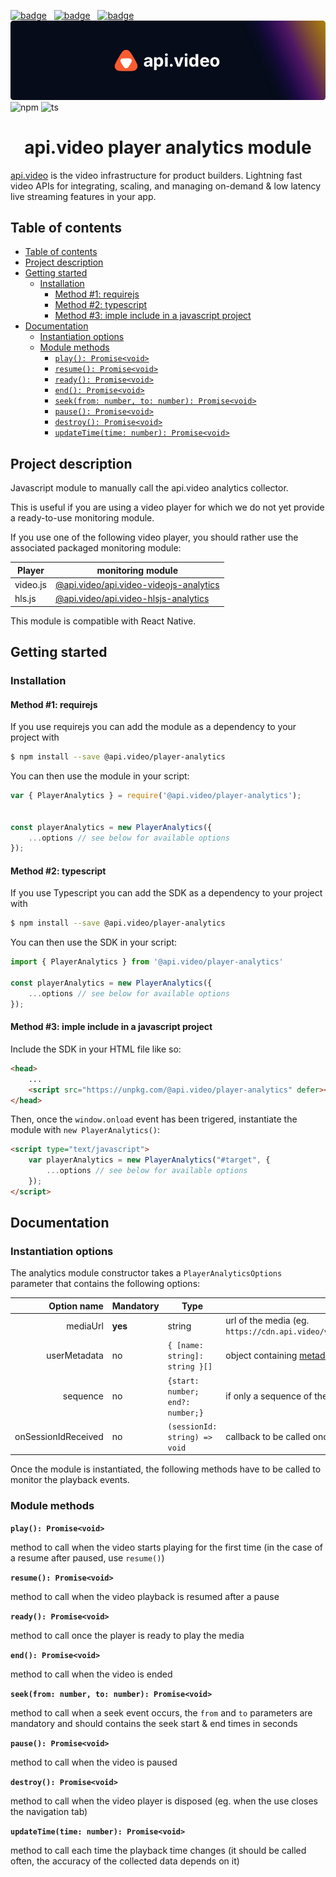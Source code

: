 <!--<documentation_excluded>-->
[![badge](https://img.shields.io/twitter/follow/api_video?style=social)](https://twitter.com/intent/follow?screen_name=api_video) &nbsp; [![badge](https://img.shields.io/github/stars/apivideo/api.video-player-analytics?style=social)](https://github.com/apivideo/api.video-player-analytics) &nbsp; [![badge](https://img.shields.io/discourse/topics?server=https%3A%2F%2Fcommunity.api.video)](https://community.api.video)
![](https://github.com/apivideo/.github/blob/main/assets/apivideo_banner.png)
![npm](https://img.shields.io/npm/v/@api.video/player-analytics) ![ts](https://badgen.net/badge/-/TypeScript/blue?icon=typescript&label)
<h1 align="center">api.video player analytics module</h1>

[api.video](https://api.video) is the video infrastructure for product builders. Lightning fast video APIs for integrating, scaling, and managing on-demand & low latency live streaming features in your app.

## Table of contents

- [Table of contents](#table-of-contents)
- [Project description](#project-description)
- [Getting started](#getting-started)
  - [Installation](#installation)
    - [Method #1: requirejs](#method-1-requirejs)
    - [Method #2: typescript](#method-2-typescript)
    - [Method #3: imple include in a javascript project](#method-3-imple-include-in-a-javascript-project)
- [Documentation](#documentation)
  - [Instantiation options](#instantiation-options)
  - [Module methods](#module-methods)
      - [`play(): Promise<void>`](#play-promisevoid)
      - [`resume(): Promise<void>`](#resume-promisevoid)
      - [`ready(): Promise<void>`](#ready-promisevoid)
      - [`end(): Promise<void>`](#end-promisevoid)
      - [`seek(from: number, to: number): Promise<void>`](#seekfrom-number-to-number-promisevoid)
      - [`pause(): Promise<void>`](#pause-promisevoid)
      - [`destroy(): Promise<void>`](#destroy-promisevoid)
      - [`updateTime(time: number): Promise<void>`](#updatetimetime-number-promisevoid)


<!--</documentation_excluded>-->
<!--<documentation_only>
---
title: api.video Player analytics plugin
meta: 
  description: The official api.video Player analytics plugin for api.video. [api.video](https://api.video/) is the video infrastructure for product builders. Lightning fast video APIs for integrating, scaling, and managing on-demand & low latency live streaming features in your app.
---

# api.video Player analytics plugin

[api.video](https://api.video/) is the video infrastructure for product builders. Lightning fast video APIs for integrating, scaling, and managing on-demand & low latency live streaming features in your app.

</documentation_only>-->
## Project description

Javascript module to manually call the api.video analytics collector. 

This is useful if you are using a video player for which we do not yet provide a ready-to-use monitoring module.

If you use one of the following video player, you should rather use the associated packaged monitoring module:

| Player   | monitoring module                                                                           |
| -------- | ------------------------------------------------------------------------------------------- |
| video.js | [@api.video/api.video-videojs-analytics](https://github.com/apivideo/api.video-videojs-analytics) |
| hls.js   | [@api.video/api.video-hlsjs-analytics](https://github.com/apivideo/api.video-hlsjs-analytics)     |


This module is compatible with React Native.

## Getting started

### Installation 

#### Method #1: requirejs

If you use requirejs you can add the module as a dependency to your project with 

```sh
$ npm install --save @api.video/player-analytics
```

You can then use the module in your script: 

```javascript
var { PlayerAnalytics } = require('@api.video/player-analytics');


const playerAnalytics = new PlayerAnalytics({
    ...options // see below for available options
});
```

#### Method #2: typescript

If you use Typescript you can add the SDK as a dependency to your project with 

```sh
$ npm install --save @api.video/player-analytics
```

You can then use the SDK in your script: 

```typescript
import { PlayerAnalytics } from '@api.video/player-analytics'

const playerAnalytics = new PlayerAnalytics({
    ...options // see below for available options
});
```

#### Method #3: imple include in a javascript project

Include the SDK in your HTML file like so:

```html
<head>
    ...
    <script src="https://unpkg.com/@api.video/player-analytics" defer></script>
</head>
```

Then, once the `window.onload` event has been trigered, instantiate the module with `new PlayerAnalytics()`:
```html
<script type="text/javascript">
    var playerAnalytics = new PlayerAnalytics("#target", { 
        ...options // see below for available options
    });
</script>
```

## Documentation

### Instantiation options

The analytics module constructor takes a `PlayerAnalyticsOptions` parameter that contains the following options:

 
|         Option name | Mandatory | Type                                  | Description                                                                                                  |
| ------------------: | --------- | ------------------------------------- | ------------------------------------------------------------------------------------------------------------ |
|            mediaUrl | **yes**   | string                                | url of the media (eg. `https://cdn.api.video/vod/vi5oDagRVJBSKHxSiPux5rYD/hls/manifest.m3u8`)                |
|        userMetadata | no        | ```{ [name: string]: string }[]```    | object containing [metadata](https://api.video/blog/tutorials/dynamic-metadata/) (see **Full example** below) |
|            sequence | no        | ```{start: number; end?: number;} ``` | if only a sequence of the video is going to be played                                                        |
| onSessionIdReceived | no        | ```(sessionId: string) => void```     | callback to be called once the session id is reveiced                                                        |
 

Once the module is instantiated, the following methods have to be called to monitor the playback events.

### Module methods

**`play(): Promise<void>`**

method to call when the video starts playing for the first time (in the case of a resume after paused, use `resume()`)


**`resume(): Promise<void>`**

method to call when the video playback is resumed after a pause


**`ready(): Promise<void>`**

method to call once the player is ready to play the media


**`end(): Promise<void>`**

method to call when the video is ended


**`seek(from: number, to: number): Promise<void>`**

method to call when a seek event occurs, the `from` and `to` parameters are mandatory and should contains the seek start & end times in seconds


**`pause(): Promise<void>`**

method to call when the video is paused


**`destroy(): Promise<void>`**

method to call when the video player is disposed (eg. when the use closes the navigation tab)


**`updateTime(time: number): Promise<void>`**

method to call each time the playback time changes (it should be called often, the accuracy of the collected data depends on it)

